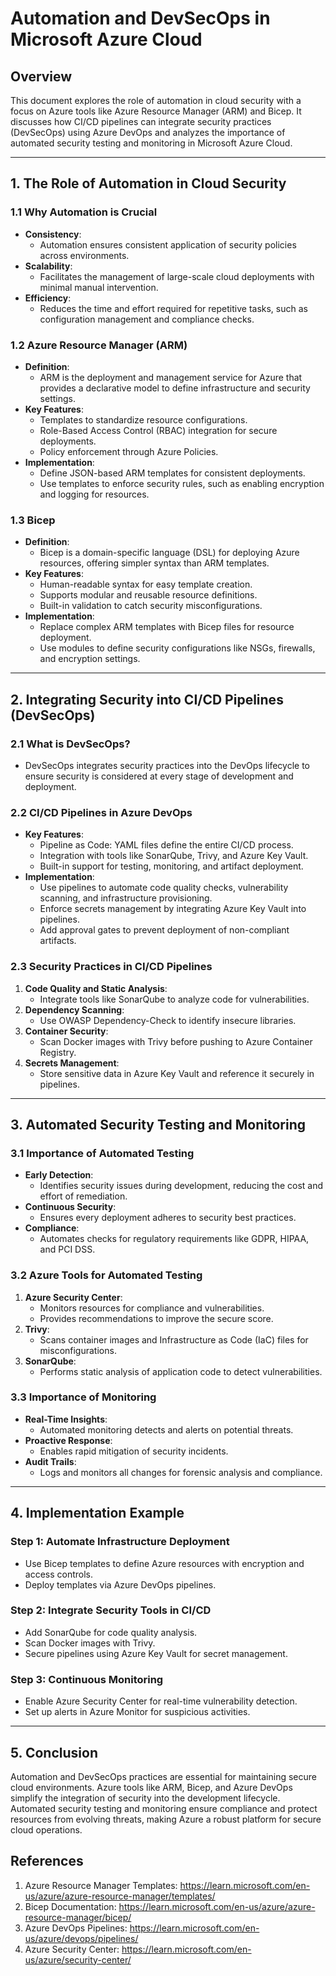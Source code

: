
# Automation and DevSecOps in Microsoft Azure Cloud

## Overview
This document explores the role of automation in cloud security with a focus on Azure tools like Azure Resource Manager (ARM) and Bicep. It discusses how CI/CD pipelines can integrate security practices (DevSecOps) using Azure DevOps and analyzes the importance of automated security testing and monitoring in Microsoft Azure Cloud.

---

## 1. **The Role of Automation in Cloud Security**

### **1.1 Why Automation is Crucial**
- **Consistency**:
  - Automation ensures consistent application of security policies across environments.
- **Scalability**:
  - Facilitates the management of large-scale cloud deployments with minimal manual intervention.
- **Efficiency**:
  - Reduces the time and effort required for repetitive tasks, such as configuration management and compliance checks.

### **1.2 Azure Resource Manager (ARM)**
- **Definition**:
  - ARM is the deployment and management service for Azure that provides a declarative model to define infrastructure and security settings.
- **Key Features**:
  - Templates to standardize resource configurations.
  - Role-Based Access Control (RBAC) integration for secure deployments.
  - Policy enforcement through Azure Policies.
- **Implementation**:
  - Define JSON-based ARM templates for consistent deployments.
  - Use templates to enforce security rules, such as enabling encryption and logging for resources.

### **1.3 Bicep**
- **Definition**:
  - Bicep is a domain-specific language (DSL) for deploying Azure resources, offering simpler syntax than ARM templates.
- **Key Features**:
  - Human-readable syntax for easy template creation.
  - Supports modular and reusable resource definitions.
  - Built-in validation to catch security misconfigurations.
- **Implementation**:
  - Replace complex ARM templates with Bicep files for resource deployment.
  - Use modules to define security configurations like NSGs, firewalls, and encryption settings.

---

## 2. **Integrating Security into CI/CD Pipelines (DevSecOps)**

### **2.1 What is DevSecOps?**
- DevSecOps integrates security practices into the DevOps lifecycle to ensure security is considered at every stage of development and deployment.

### **2.2 CI/CD Pipelines in Azure DevOps**
- **Key Features**:
  - Pipeline as Code: YAML files define the entire CI/CD process.
  - Integration with tools like SonarQube, Trivy, and Azure Key Vault.
  - Built-in support for testing, monitoring, and artifact deployment.
- **Implementation**:
  - Use pipelines to automate code quality checks, vulnerability scanning, and infrastructure provisioning.
  - Enforce secrets management by integrating Azure Key Vault into pipelines.
  - Add approval gates to prevent deployment of non-compliant artifacts.

### **2.3 Security Practices in CI/CD Pipelines**
1. **Code Quality and Static Analysis**:
   - Integrate tools like SonarQube to analyze code for vulnerabilities.
2. **Dependency Scanning**:
   - Use OWASP Dependency-Check to identify insecure libraries.
3. **Container Security**:
   - Scan Docker images with Trivy before pushing to Azure Container Registry.
4. **Secrets Management**:
   - Store sensitive data in Azure Key Vault and reference it securely in pipelines.

---

## 3. **Automated Security Testing and Monitoring**

### **3.1 Importance of Automated Testing**
- **Early Detection**:
  - Identifies security issues during development, reducing the cost and effort of remediation.
- **Continuous Security**:
  - Ensures every deployment adheres to security best practices.
- **Compliance**:
  - Automates checks for regulatory requirements like GDPR, HIPAA, and PCI DSS.

### **3.2 Azure Tools for Automated Testing**
1. **Azure Security Center**:
   - Monitors resources for compliance and vulnerabilities.
   - Provides recommendations to improve the secure score.
2. **Trivy**:
   - Scans container images and Infrastructure as Code (IaC) files for misconfigurations.
3. **SonarQube**:
   - Performs static analysis of application code to detect vulnerabilities.

### **3.3 Importance of Monitoring**
- **Real-Time Insights**:
  - Automated monitoring detects and alerts on potential threats.
- **Proactive Response**:
  - Enables rapid mitigation of security incidents.
- **Audit Trails**:
  - Logs and monitors all changes for forensic analysis and compliance.

---

## 4. **Implementation Example**

### **Step 1: Automate Infrastructure Deployment**
- Use Bicep templates to define Azure resources with encryption and access controls.
- Deploy templates via Azure DevOps pipelines.

### **Step 2: Integrate Security Tools in CI/CD**
- Add SonarQube for code quality analysis.
- Scan Docker images with Trivy.
- Secure pipelines using Azure Key Vault for secret management.

### **Step 3: Continuous Monitoring**
- Enable Azure Security Center for real-time vulnerability detection.
- Set up alerts in Azure Monitor for suspicious activities.

---

## 5. **Conclusion**
Automation and DevSecOps practices are essential for maintaining secure cloud environments. Azure tools like ARM, Bicep, and Azure DevOps simplify the integration of security into the development lifecycle. Automated security testing and monitoring ensure compliance and protect resources from evolving threats, making Azure a robust platform for secure cloud operations.

## References
1. Azure Resource Manager Templates: https://learn.microsoft.com/en-us/azure/azure-resource-manager/templates/
2. Bicep Documentation: https://learn.microsoft.com/en-us/azure/azure-resource-manager/bicep/
3. Azure DevOps Pipelines: https://learn.microsoft.com/en-us/azure/devops/pipelines/
4. Azure Security Center: https://learn.microsoft.com/en-us/azure/security-center/
